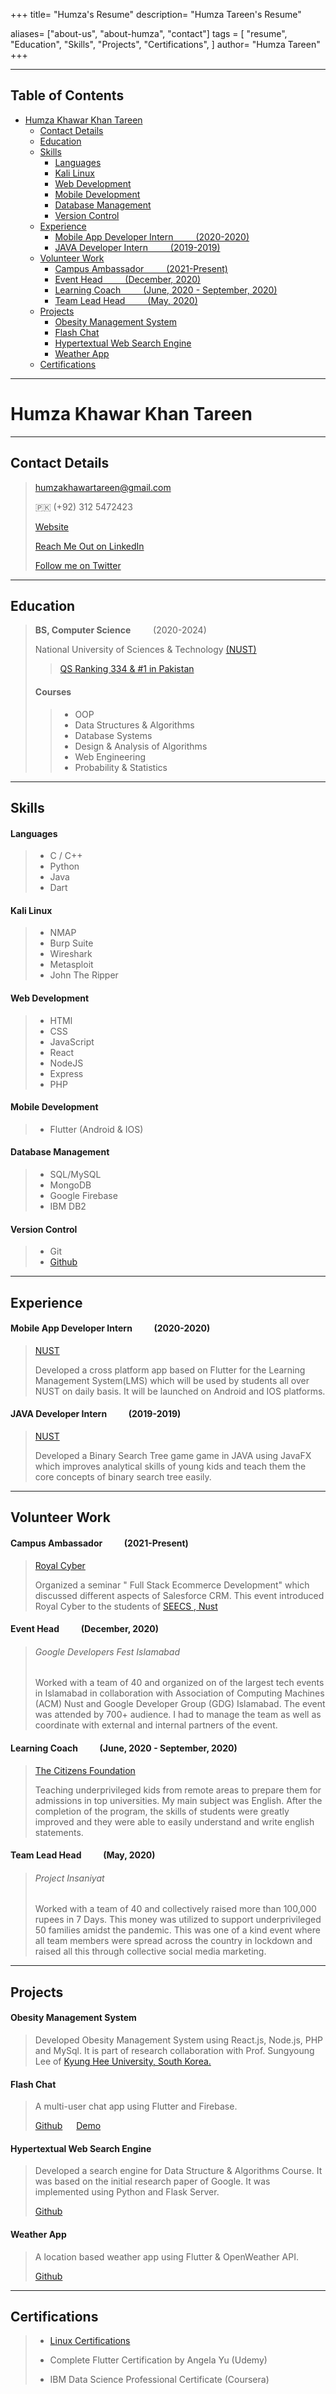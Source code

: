 +++
title= "Humza's Resume"
description= "Humza Tareen's Resume"

aliases= ["about-us", "about-humza", "contact"]
tags = [
    "resume",
    "Education", "Skills", "Projects", "Certifications",
]
author= "Humza Tareen"
+++

---

## Table of Contents

- [Humza Khawar Khan Tareen](#humza-khawar-khan-tareen)
  - [Contact Details](#contact-details)
  - [Education](#education)
  - [Skills](#skills)
      - [Languages](#languages)
      - [Kali Linux](#kali-linux)
      - [Web Development](#web-development)
      - [Mobile Development](#mobile-development)
      - [Database Management](#database-management)
      - [Version Control](#version-control)
  - [Experience](#experience)
      - [Mobile App Developer Intern &emsp;&emsp; (2020-2020)](#mobile-app-developer-intern--2020-2020)
      - [JAVA Developer Intern &emsp;&emsp; (2019-2019)](#java-developer-intern--2019-2019)
  - [Volunteer Work](#volunteer-work)
      - [Campus Ambassador &emsp;&emsp; (2021-Present)](#campus-ambassador--2021-present)
      - [Event Head &emsp;&emsp; (December, 2020)](#event-head--december-2020)
      - [Learning Coach &emsp;&emsp; (June, 2020 - September, 2020)](#learning-coach--june-2020---september-2020)
      - [Team Lead Head &emsp;&emsp; (May, 2020)](#team-lead-head--may-2020)
  - [Projects](#projects)
      - [Obesity Management System](#obesity-management-system)
      - [Flash Chat](#flash-chat)
      - [Hypertextual Web Search Engine](#hypertextual-web-search-engine)
      - [Weather App](#weather-app)
  - [Certifications](#certifications)

---

# Humza Khawar Khan Tareen

---

## Contact Details

> humzakhawartareen@gmail.com
>
> 🇵🇰 (+92) 312 5472423
>
> [Website](https://www.humzakt.github.io)
>
> [Reach Me Out on LinkedIn](https://www.linkedin.com/in/humzakt/)
>
> [Follow me on Twitter](https://twitter.com/humzakt)

---

## Education

> **BS, Computer Science** &emsp;&emsp; (2020-2024)
>
> National University of Sciences & Technology [(NUST)](https://nust.edu.pk)
>
> > [QS Ranking 334 & #1 in Pakistan](https://www.topuniversities.com/universities/national-university-sciences-technology-nust-islamabad)
>
> #### Courses
>
> > - OOP
> > - Data Structures & Algorithms
> > - Database Systems
> > - Design & Analysis of Algorithms
> > - Web Engineering
> > - Probability & Statistics

---

## Skills

#### Languages

> - C / C++
> - Python
> - Java
> - Dart

#### Kali Linux

> - NMAP
> - Burp Suite
> - Wireshark
> - Metasploit
> - John The Ripper

#### Web Development

> - HTMl
> - CSS
> - JavaScript
> - React
> - NodeJS
> - Express
> - PHP

#### Mobile Development

> - Flutter (Android & IOS)

#### Database Management

> - SQL/MySQL
> - MongoDB
> - Google Firebase
> - IBM DB2

#### Version Control

> - Git
> - [Github](https:/github.com/humzakt)

---

## Experience

#### Mobile App Developer Intern &emsp;&emsp; (2020-2020)

> [NUST](https://nust.edu.pk)
>
> Developed a cross platform app based on Flutter for the Learning Management System(LMS) which will be used by students all over NUST on daily basis. It will be launched on Android and IOS platforms.

#### JAVA Developer Intern &emsp;&emsp; (2019-2019)

> [NUST](https://nust.edu.pk)
>
> Developed a Binary Search Tree game game in JAVA using JavaFX which improves analytical skills of young kids and teach them the core concepts of binary search tree easily.

---

## Volunteer Work

#### Campus Ambassador &emsp;&emsp; (2021-Present)

> [Royal Cyber](https://www.royalcyber.com/)
>
> Organized a seminar " Full Stack Ecommerce Development" which discussed different aspects of
> Salesforce CRM. This event introduced Royal Cyber to the students of [SEECS , Nust](https://seecs.nust.edu.pk/)

#### Event Head &emsp;&emsp; (December, 2020)

> ###### Google Developers Fest Islamabad
>
> Worked with a team of 40 and organized on of the largest tech events in Islamabad in collaboration with Association of Computing Machines (ACM) Nust and Google Developer Group (GDG) Islamabad. The event was attended by 700+ audience. I had to manage the team as well as coordinate with external and internal partners of the event.

#### Learning Coach &emsp;&emsp; (June, 2020 - September, 2020)

> [The Citizens Foundation](https://www.linkedin.com/company/the-citizens-foundation/)
>
> Teaching underprivileged kids from remote areas to prepare them for admissions in top universities. My main subject was English. After the completion of the program, the skills of students were greatly improved and they were able to easily understand and write english statements.

#### Team Lead Head &emsp;&emsp; (May, 2020)

> ###### Project Insaniyat
>
> Worked with a team of 40 and collectively raised more than 100,000 rupees in 7 Days. This money was utilized to support underprivileged 50 families amidst the pandemic. This was one of a kind event where all team members were spread across the country in lockdown and raised all this through collective social media marketing.

---

## Projects

#### Obesity Management System

> Developed Obesity Management System using React.js, Node.js, PHP and MySql. It is part of research collaboration with Prof. Sungyoung Lee of [Kyung Hee University, South Korea.](https://www.khu.ac.kr/eng/main/index.do)

#### Flash Chat

> A multi-user chat app using Flutter and Firebase.
>
> [Github](https://github.com/humzakt/flash_chat) &emsp; [Demo](https://github.com/humzakt/flash_chat/blob/master/flash_chat.gif)

#### Hypertextual Web Search Engine

> Developed a search engine for Data Structure & Algorithms Course. It was based on the initial research paper of Google. It was implemented using Python and Flask Server.
>
> [Github](https://github.com/humzakt/DSA_Search_Engine)

#### Weather App

> A location based weather app using Flutter & OpenWeather API.
>
> [Github](https://github.com/humzakt/clima_weather_app)

---

## Certifications

> - [Linux Certifications](https://tryhackme.com/p/humzakt)
>
> - Complete Flutter Certification by Angela Yu (Udemy)
>
> - IBM Data Science Professional Certificate (Coursera)
